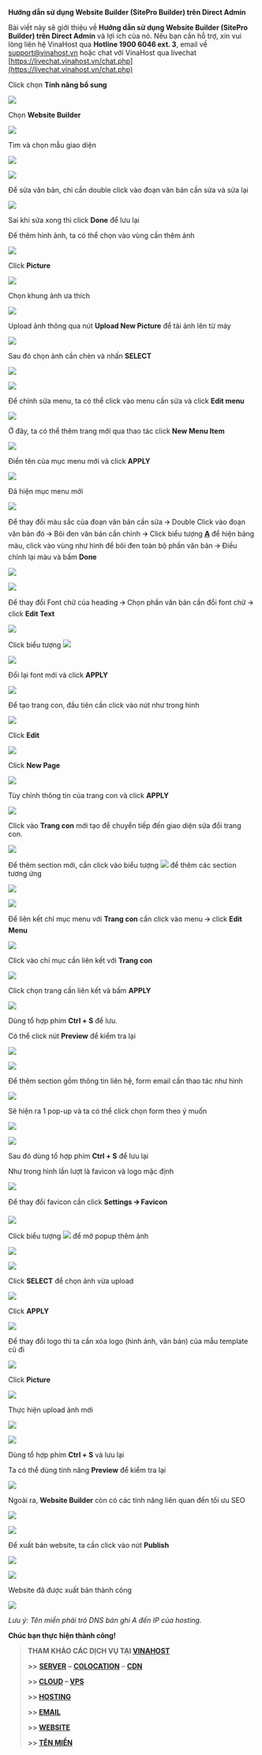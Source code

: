 **Hướng dẫn sử dụng Website Builder (SitePro Builder) trên Direct Admin**

Bài viết này sẽ giới thiệu về **Hướng dẫn sử dụng Website Builder (SitePro Builder) trên Direct Admin** và lợi ích của nó. Nếu bạn cần hỗ trợ, xin vui lòng liên hệ VinaHost qua **Hotline 1900 6046 ext. 3**, email về [support@vinahost.vn](mailto:support@vinahost.vn) hoặc chat với VinaHost qua livechat [https://livechat.vinahost.vn/chat.php](https://livechat.vinahost.vn/chat.php)

Click chọn **Tính năng bổ sung**

![](FullTutorial_media/media/image1.png)

Chọn **Website Builder**

![](FullTutorial_media/media/image2.png)

Tìm và chọn mẫu giao diện

![](FullTutorial_media/media/image3.png)

![](FullTutorial_media/media/image4.png)

Để sửa văn bản, chỉ cần double click vào đoạn văn bản cần sửa và sửa lại

![](FullTutorial_media/media/image5.png)

Sai khi sửa xong thì click **Done** để lưu lại

Để thêm hình ảnh, ta có thể chọn vào vùng cần thêm ảnh

![](FullTutorial_media/media/image6.png)

Click **Picture**

![](FullTutorial_media/media/image7.png)

Chọn khung ảnh ưa thích

![](FullTutorial_media/media/image8.png)

Upload ảnh thông qua nút **Upload New Picture** để tải ảnh lên từ máy

![](FullTutorial_media/media/image9.png)

Sau đó chọn ảnh cần chèn và nhấn **SELECT**

![](FullTutorial_media/media/image10.png)

![](FullTutorial_media/media/image11.png)

Để chỉnh sửa menu, ta có thể click vào menu cần sửa và click **Edit menu**

![](FullTutorial_media/media/image12.png)

Ở đây, ta có thể thêm trang mới qua thao tác click **New Menu Item**

![](FullTutorial_media/media/image13.png)

Điền tên của mục menu mới và click **APPLY**

![](FullTutorial_media/media/image14.png)

Đã hiện mục menu mới

![](FullTutorial_media/media/image15.png)

Để thay đổi màu sắc của đoạn văn bản cần sửa 🡪 Double Click vào đoạn văn bản đó 🡪 Bôi đen văn bản cần chỉnh 🡪 Click biểu tượng **<u>A</u>** để hiện bảng màu, click vào vùng như hình để bôi đen toàn bộ phần văn bản 🡪 Điều chỉnh lại màu và bấm **Done**

![](FullTutorial_media/media/image16.png)

![](FullTutorial_media/media/image17.png)

Để thay đổi Font chữ của heading 🡪 Chọn phần văn bản cần đổi font chữ 🡪 click **Edit Text**

![](FullTutorial_media/media/image18.png)

Click biểu tượng ![](FullTutorial_media/media/image19.png)

![](FullTutorial_media/media/image20.png)

Đổi lại font mới và click **APPLY**

![](FullTutorial_media/media/image21.png)

Để tạo trang con, đầu tiên cần click vào nút như trong hình

![](FullTutorial_media/media/image22.png)

Click **Edit**

![](FullTutorial_media/media/image23.png)

Click **New Page**

![](FullTutorial_media/media/image24.png)

Tùy chỉnh thông tin của trang con và click **APPLY**

![](FullTutorial_media/media/image25.png)

Click vào **Trang con** mới tạo để chuyển tiếp đến giao diện sửa đổi trang con.

![](FullTutorial_media/media/image26.png)

Để thêm section mới, cần click vào biểu tượng ![](FullTutorial_media/media/image27.png) để thêm các section tương ứng

![](FullTutorial_media/media/image28.png)

![](FullTutorial_media/media/image29.png)

Để liên kết chỉ mục menu với **Trang con** cần click vào menu 🡪 click **Edit Menu**

![](FullTutorial_media/media/image30.png)

Click vào chỉ mục cần liên kết với **Trang con**

![](FullTutorial_media/media/image31.png)

Click chọn trang cần liên kết và bấm **APPLY**

![](FullTutorial_media/media/image32.png)

Dùng tổ hợp phím **Ctrl + S** để lưu.

Có thể click nút **Preview** để kiểm tra lại

![](FullTutorial_media/media/image33.png)

![](FullTutorial_media/media/image34.png)

Để thêm section gồm thông tin liên hệ, form email cần thao tác như hình 

![](FullTutorial_media/media/image35.png)

Sẽ hiện ra 1 pop-up và ta có thể click chọn form theo ý muốn

![](FullTutorial_media/media/image36.png)

![](FullTutorial_media/media/image37.png)

Sau đó dùng tổ hợp phím **Ctrl + S** để lưu lại

Như trong hình lần lượt là favicon và logo mặc định

![](FullTutorial_media/media/image38.png)

Để thay đổi favicon cần click **Settings 🡪 Favicon**

![](FullTutorial_media/media/image39.png)

Click biểu tượng ![](FullTutorial_media/media/image40.png) để mở popup thêm ảnh

![](FullTutorial_media/media/image41.png)

![](FullTutorial_media/media/image42.png)

Click **SELECT** để chọn ảnh vừa upload

![](FullTutorial_media/media/image43.png)

Click **APPLY**

![](FullTutorial_media/media/image44.png)

Để thay đổi logo thì ta cần xóa logo (hình ảnh, văn bản) của mẫu template cũ đi

![](FullTutorial_media/media/image45.png)

Click **Picture**

![](FullTutorial_media/media/image46.png)

Thực hiện upload ảnh mới

![](FullTutorial_media/media/image47.png)

![](FullTutorial_media/media/image48.png)

Dùng tổ hợp phím **Ctrl + S** và lưu lại

Ta có thể dùng tính năng **Preview** để kiểm tra lại

![](FullTutorial_media/media/image49.png)

Ngoài ra, **Website Builder** còn có các tính năng liên quan đến tối ưu SEO

![](FullTutorial_media/media/image50.png)

![](FullTutorial_media/media/image51.png)

Để xuất bản website, ta cần click vào nút **Publish**

![](FullTutorial_media/media/image52.png)

![](FullTutorial_media/media/image53.png)

Website đã được xuất bản thành công

![](FullTutorial_media/media/image54.png)

*Lưu ý: Tên miền phải trỏ DNS bản ghi A đến IP của hosting.*

**Chúc bạn thực hiện thành công!**

> **THAM KHẢO CÁC DỊCH VỤ TẠI [VINAHOST](https://vinahost.vn/)**
> 
> **\>>** [**SERVER**](https://vinahost.vn/thue-may-chu-rieng/) **–** [**COLOCATION**](https://vinahost.vn/colocation.html) – [**CDN**](https://vinahost.vn/dich-vu-cdn-chuyen-nghiep)
> 
> **\>> [CLOUD](https://vinahost.vn/cloud-server-gia-re/) – [VPS](https://vinahost.vn/vps-ssd-chuyen-nghiep/)**
> 
> **\>> [HOSTING](https://vinahost.vn/wordpress-hosting)**
> 
> **\>> [EMAIL](https://vinahost.vn/email-hosting)**
> 
> **\>> [WEBSITE](http://vinawebsite.vn/)**
> 
> **\>> [TÊN MIỀN](https://vinahost.vn/ten-mien-gia-re/)**